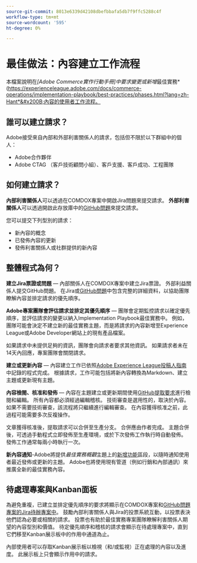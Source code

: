 ```yaml
---
source-git-commit: 8013e6339d42108dbefbbafa5db7f9ffc5288c4f
workflow-type: tm+mt
source-wordcount: '595'
ht-degree: 0%

---
```

# 最佳做法：內容建立工作流程

本檔案說明在&#x200B;*[Adobe Commerce實作行動手冊]中要求變更或新增*&#x200B;最佳實務&#x200B;*(https://experienceleague.adobe.com/docs/commerce-operations/implementation-playbook/best-practices/phases.html?lang=zh-Hant*&#x200B;內容的使用者工作流程。

## 誰可以建立請求？

Adobe接受來自內部和外部利害關係人的請求，包括但不限於以下群組中的個人：

- Adobe合作夥伴
- Adobe CTAG （客戶技術顧問小組）、客戶支援、客戶成功、工程團隊

## 如何建立請求？

**內部利害關係人**&#x200B;可以透過在COMDOX專案中開啟Jira問題來提交請求。 **外部利害關係人**&#x200B;可以透過開啟此存放庫中的[GitHub問題](https://github.com/AdobeDocs/commerce-operations.en/issues/new/choose)來提交請求。

您可以提交下列型別的請求：

- 新內容的概念
- 已發佈內容的更新
- 發佈利害關係人或社群提供的新內容

## 整體程式為何？


**建立Jira票證或問題** — 內部關係人在COMDOX專案中建立Jira票證。 外部利益關係人提交GitHub問題。 在Jira或[GitHub問題](https://github.com/AdobeDocs/commerce-operations.en/issues/new/choose)中包含完整的詳細資料，以協助團隊瞭解內容並排定請求的優先順序。

**Adobe專案團隊會評估請求並排定其優先順序** — 團隊會定期監控請求以確定優先順序，並評估請求的變更以納入Implementation Playbook最佳實務中。 例如，團隊可能會決定不建立新的最佳實務主題，而是將請求的內容新增至Experience League或Adobe Developer網站上的現有產品檔案。

如果請求中未提供足夠的資訊，團隊會向請求者要求其他資訊。 如果請求者未在14天內回應，專案團隊會關閉請求。

**建立或更新內容** — 內容建立工作已依照[Adobe Experience League投稿人指南](https://experienceleague.adobe.com/docs/contributor/contributor-guide/introduction.html?lang=zh-Hant)中記錄的程式完成。 根據請求，工作可能包括將新內容轉換為Markdown、建立主題或更新現有主題。

**內容檢閱、核准和發佈** — 內容在主題建立或更新期間使用[GitHub提取要求](https://experienceleague.adobe.com/docs/contributor/contributor-guide/setup/git-fundamentals.html?lang=zh-Hant#pull-requests)進行檢閱和編輯。 所有內容都必須經過編輯稽核。 技術審查是選用性的，取決於內容。 如果不需要技術審查，該流程將只繼續進行編輯審查。 在內容獲得核准之前，此過程可能需要多次反複操作。

文章獲得核准後，提取請求可以合併至生產分支。 合併應由作者完成。 主題合併後，可透過手動程式立即發佈至生產環境，或於下次發佈工作執行時自動發佈。 發佈工作通常每兩小時執行一次。

**新內容通知**-Adobe將提供&#x200B;*最佳實務概觀*&#x200B;主題上的[新增功能](https://experienceleague.adobe.com/docs/commerce-operations/implementation-playbook/best-practices/phases.html?lang=zh-Hant)區段，以隨時通知使用者最近發佈或更新的主題。 Adobe也將使用現有管道（例如行銷和內部通訊）來推廣全新的最佳實務內容。

## 待處理專案與Kanban面板

為避免重複，已建立並排定優先順序的要求將顯示在COMDOX專案和[GitHub問題專案的Jira待辦專案中](https://github.com/orgs/AdobeDocs/projects/6/views/1)。 鼓勵內部利害關係人與Jira的投票系統互動，以投票表決他們認為必要或相關的請求。 投票也有助於最佳實務專案團隊瞭解利害關係人期望的內容型別和價值。 待定優先順序和稽核的請求會顯示在待處理專案中，直到它們移至Kanban展示板中的作用中通道為止。

內部使用者可以存取Kanban展示板以檢視（和/或監視）正在處理的內容以及進度。 此展示板上只會顯示作用中的請求。
